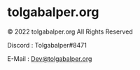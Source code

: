# tolgabalper.org
© 2022 tolgabalper.org All Rights Reserved

Discord : Tolgabalper#8471

E-Mail : Dev@tolgabalper.org
